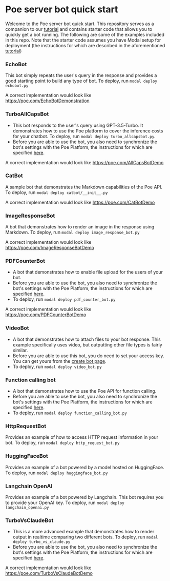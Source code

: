 # Poe server bot quick start

Welcome to the Poe server bot quick start. This repository serves as a companion to our
[tutorial](https://developer.poe.com/server-bots/quick-start) and contains starter code
that allows you to quickly get a bot running. The following are some of the examples
included in this repo. Note that the starter code assumes you have Modal setup for
deployment (the instructions for which are described in the aforementioned
[tutorial](https://developer.poe.com/server-bots/quick-start))

### EchoBot

This bot simply repeats the user's query in the response and provides a good starting
point to build any type of bot. To deploy, run `modal deploy echobot.py`

A correct implementation would look like https://poe.com/EchoBotDemonstration

### TurboAllCapsBot

- This bot responds to the user's query using GPT-3.5-Turbo. It demonstrates how to use
  the Poe platform to cover the inference costs for your chatbot. To deploy, run
  `modal deploy turbo_allcapsbot.py`.
- Before you are able to use the bot, you also need to synchronize the bot's settings
  with the Poe Platform, the instructions for which are specified
  [here](https://developer.poe.com/server-bots/updating-bot-settings).

A correct implementation would look like https://poe.com/AllCapsBotDemo

### CatBot

A sample bot that demonstrates the Markdown capabilities of the Poe API. To deploy, run
`modal deploy catbot/__init__.py`

A correct implementation would look like https://poe.com/CatBotDemo

### ImageResponseBot

A bot that demonstrates how to render an image in the response using Markdown. To
deploy, run `modal deploy image_response_bot.py`

A correct implementation would look like https://poe.com/ImageResponseBotDemo

### PDFCounterBot

- A bot that demonstrates how to enable file upload for the users of your bot.
- Before you are able to use the bot, you also need to synchronize the bot's settings
  with the Poe Platform, the instructions for which are specified
  [here](https://developer.poe.com/server-bots/updating-bot-settings).
- To deploy, run `modal deploy pdf_counter_bot.py`

A correct implementation would look like https://poe.com/PDFCounterBotDemo

### VideoBot

- A bot that demonstrates how to attach files to your bot response. This example
  specifically uses video, but outputting other file types is fairly similar.
- Before you are able to use this bot, you do need to set your access key. You can get
  yours from the [create bot page](https://poe.com/create_bot?server=1).
- To deploy, run `modal deploy video_bot.py`

### Function calling bot

- A bot that demonstrates how to use the Poe API for function calling.
- Before you are able to use the bot, you also need to synchronize the bot's settings
  with the Poe Platform, the instructions for which are specified
  [here](https://developer.poe.com/server-bots/updating-bot-settings).
- To deploy, run `modal deploy function_calling_bot.py`

### HttpRequestBot

Provides an example of how to access HTTP request information in your bot. To deploy,
run `modal deploy http_request_bot.py`

### HuggingFaceBot

Provides an example of a bot powered by a model hosted on HuggingFace. To deploy, run
`modal deploy huggingface_bot.py`

### Langchain OpenAI

Provides an example of a bot powered by Langchain. This bot requires you to provide your
OpenAI key. To deploy, run `modal deploy langchain_openai.py`

### TurboVsClaudeBot

- This is a more advanced example that demonstrates how to render output in realtime
  comparing two different bots. To deploy, run `modal deploy turbo_vs_claude.py`
- Before you are able to use the bot, you also need to synchronize the bot's settings
  with the Poe Platform, the instructions for which are specified
  [here](https://developer.poe.com/server-bots/updating-bot-settings).

A correct implementation would look like https://poe.com/TurboVsClaudeBotDemo
